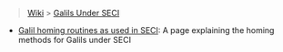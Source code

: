 > [Wiki](Home) > [Galils Under SECI](galils-under-seci)

- [Galil homing routines as used in SECI](Homing-Galils-under-SECI): A page explaining the homing methods for Galils under SECI